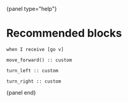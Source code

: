 {panel type="help"}

# Recommended blocks

```scratch:split:random
when I receive [go v]

move_forward() :: custom

turn_left :: custom

turn_right :: custom
```

{panel end}
